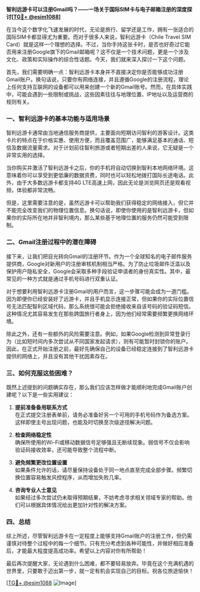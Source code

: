 **智利远游卡可以注册Gmail吗？——一场关于国际SIM卡与电子邮箱注册的深度探讨[[TG💪+ @esim1088](https://t.me/s/esim1088)]**

在当今这个数字化飞速发展的时代，无论是旅行、留学还是工作，拥有一张适合的国际SIM卡都显得尤为重要。而对于很多人来说，智利远游卡（Chile Travel SIM Card）就是这样一个理想的选择。不过，当你手持这张卡时，是否也好奇过它能否用来注册Google旗下的Gmail邮箱呢？这不仅是一个技术问题，更是一个涉及文化、政策和实际操作的综合性话题。今天，我们就来深入探讨一下这个问题。

首先，我们需要明确一点：智利远游卡本身并不直接决定你是否能够成功注册Gmail账户。换句话说，只要你有网络连接，并且遵循Google的注册流程，理论上任何支持互联网的设备都可以用来创建一个新的Gmail账号。然而，在具体实践中，可能会遇到一些限制或挑战，这些因素往往与地理位置、IP地址以及运营商的规则有关。

### 一、智利远游卡的基本功能与适用场景

智利远游卡通常由当地通信服务商提供，主要面向短期访问智利的游客设计。这类卡片的特点在于价格实惠、使用方便，而且覆盖范围广，能够满足基本的通话、短信及数据流量需求。对于计划前往智利旅游或者短期出差的人来说，它无疑是一个非常实用的选择。

当你购买并激活了智利远游卡之后，你的手机将自动切换到智利本地网络环境。这意味着你可以享受到更低廉的数据资费，同时也可以轻松地拨打国际长途电话。此外，由于大多数远游卡都支持4G LTE高速上网，因此无论是浏览网页还是观看视频，体验都非常流畅。

但是，这里需要注意的是，虽然远游卡可以帮助我们获得稳定的网络接入，但它并不能完全改变我们的物理位置信息。换句话说，即使你使用的是智利远游卡，但如果你的实际所在地并非智利境内，那么某些基于地理位置的服务仍然可能受到限制。

### 二、Gmail注册过程中的潜在障碍

接下来，让我们把目光转向Gmail的注册环节。作为一个全球知名的电子邮件服务提供商，Google对新用户的注册审核机制相当严格。为了防止垃圾邮件泛滥以及保护用户隐私安全，Google会采取多种手段验证申请者的身份真实性。其中，最常见的一种方式就是通过手机号码进行双重认证。

对于想要利用智利远游卡注册Gmail的用户而言，这一步骤可能会成为一道门槛。因为即便你已经安装好了远游卡，并且手机显示连接正常，但如果你的实际位置信号无法匹配智利区域代码，那么系统很可能会拒绝接收来自该号码的验证码短信。这种情况尤其容易发生在那些跨国旅行者身上，因为他们经常需要频繁更换网络环境。

除此之外，还有一些额外的风险需要注意。例如，如果Google检测到异常登录行为（比如短时间内多次尝试从不同国家发起请求），则有可能暂时封锁你的账户。因此，在正式开始注册之前，最好先确保自己的设备已经稳定连接到了智利远游卡提供的网络上，并且没有其他干扰因素存在。

### 三、如何克服这些困难？

既然上述提到的问题确实存在，那么我们应该怎样做才能顺利地完成Gmail账户创建呢？以下是一些实用建议：

1. **提前准备备用联系方式**  
   在正式提交注册表单前，请务必准备好另一个可用的手机号码作为备选方案。这样即使主号出现问题，也能及时切换至次级途径解决问题。

2. **检查网络稳定性**  
   确保所使用的Wi-Fi或移动数据信号足够强且无断续现象。弱信号不仅会影响验证码接收效率，还可能导致整个流程中断。

3. **避免频繁更改位置设置**  
   如果条件允许的话，请尽量保持设备处于同一地点直至完成全部步骤。频繁切换位置容易触发风控程序，从而增加失败几率。

4. **咨询专业人士意见**  
   如果经过多次尝试仍未取得预期结果，不妨考虑寻求相关领域专家的帮助。他们可以根据具体情况给出更加针对性的解决方案。

### 四、总结

综上所述，尽管智利远游卡在一定程度上能够支持Gmail账户的注册工作，但仍需谨慎对待整个过程中的每一个细节。只有充分考虑到各种可能性，并做好相应准备后，才能最大程度提高成功率。希望以上内容对你有所帮助！

最后再次提醒大家，无论遇到什么困难，都不要轻易放弃。毕竟在这个充满机遇的世界里，只要敢于迈出第一步，就一定有机会实现自己的目标。祝各位旅途愉快！

[[TG💪+ @esim1088](https://t.me/s/esim1088) ![Image](https://i.postimg.cc/4NQfJmqS/Snipaste-2025-05-13-00-14-12.png)]
